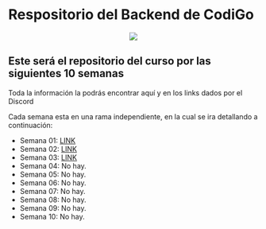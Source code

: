 # Respositorio del Backend de CodiGo
<p align="center">
<img src="https://codigo.edu.pe/public/img/codigo-logo.png">
</p>

## Este será el repositorio del curso por las siguientes 10 semanas

Toda la información la podrás encontrar aquí y en los links dados por el Discord


Cada semana esta en una rama independiente, en la cual se ira detallando a continuación:
- Semana 01: <a href="https://github.com/carmenuv/backend-g9/tree/semana01">LINK</a>
- Semana 02: <a href="https://github.com/carmenuv/backend-g9/tree/semana02">LINK</a>
- Semana 03: <a href="https://github.com/carmenuv/backend-g9/tree/semana03">LINK</a>
- Semana 04: No hay.
- Semana 05: No hay.
- Semana 06: No hay.
- Semana 07: No hay.
- Semana 08: No hay.
- Semana 09: No hay.
- Semana 10: No hay.